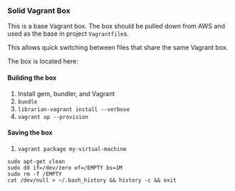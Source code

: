 ### Solid Vagrant Box

This is a base Vagrant box. The box should be pulled down from AWS and used as the base in project `Vagrantfile`s.

This allows quick switching between files that share the same Vagrant box.

The box is located here:

#### Building the box

1. Install gem, bundler, and Vagrant
2. `bundle`
3. `librarian-vagrant install --verbose`
3. `vagrant up --provision`

#### Saving the box

1. `vagrant package my-virtual-machine`

```
sudo apt-get clean
sudo dd if=/dev/zero of=/EMPTY bs=1M
sudo rm -f /EMPTY
cat /dev/null > ~/.bash_history && history -c && exit
```
